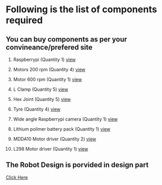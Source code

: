 # Following is the list of components required

## You can buy components as per your convineance/prefered site

1. Raspberrypi (Quantity 1)  [view](https://robu.in/product/raspberry-pi-3-model-b-bcm2837b0-soc-iot-poe-enabled/)

2. Motors 200 rpm (Quantity 4)
[view](https://robu.in/product/johnson-motor-made-india-200-rpm/)

3. Motor 600 rpm (Quantity 1)
[view](https://robu.in/product/johnson-geared-motor-grade-a-quality-600rpm/)

4. L Clamp (Quantity 5)
[view](https://robu.in/product/advanced-johnsonmini-johnson-gear-motor-l-clamp-bracket/)

5. Hex Joint (Quantity 5)
[view](https://robu.in/product/6mm-hex-coupling-robot-smart-car-wheel-18mm-length/)

6. Tyre (Quantity 4)
[view](https://www.banggood.in/4PCS-110-12mm-Off-road-Vehicle-Tyre-Tires-Rims-Wheel-Complete-Remote-Control-Car-Part-p-1215213.html?rmmds=search&cur_warehouse=CN)

7. Wide angle Raspberrypi camera (Quantity 1)
[view](https://www.banggood.com/5-MP-Wide-Angle-Fisheye-Lens-Night-Vision-Camera-2PCS-IR-Sensor-LED-Light-For-Raspberry-Pi-23-p-1293694.html?gmcCountry=IN&currency=INR&createTmp=1&utm_source=googleshopping&utm_medium=cpc_elc&utm_content=frank&utm_campaign=pla-ele-in-pc-0428&gclid=CjwKCAjwjIHeBRAnEiwAhYT2h04yrOZaeEw6uIHG36tq73qMllKNSKUOLzqYCzyzMh_LM1zI1aZVVRoCYuEQAvD_BwE&cur_warehouse=CN)

8. Lithium polimer battery pack (Quantity 1)
[view](https://robu.in/product/orange-8000mah-3s-30c60c-lithium-polymer-battery-pack-lipo/)

9. MDDA10 Motor driver (Quantity 2)
[view](https://robu.in/product/smartelex-15d-dual-channel-dc-motor-driver/)

10. L298 Motor driver (Quantity 1) 
[view](https://robu.in/product/l298n-dual-h-bridge-dc-stepper-motor-driver-controller-module/)

## The Robot Design is porvided in design part
[Click Here](https://github.com/harshthorwat/LawnMover/tree/master/Robot%20Design)
